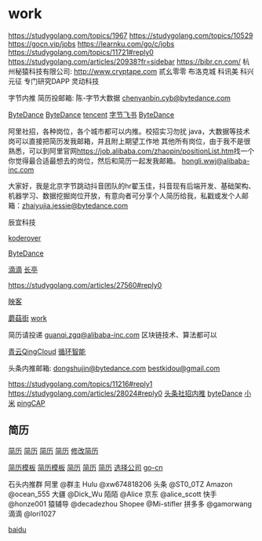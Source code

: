 # work

<https://studygolang.com/topics/1967>
<https://studygolang.com/topics/10529>
<https://gocn.vip/jobs>
<https://learnku.com/go/c/jobs>
<https://studygolang.com/topics/11721#reply0>
<https://studygolang.com/articles/20938?fr=sidebar>
<https://bibr.cn.com/>
杭州秘猿科技有限公司: <http://www.cryptape.com>
贰幺零零
布洛克城 科讯美 科兴 元征 专门研究DAPP
灵动科技

字节内推 简历投邮箱: 陈-字节大数据
chenyanbin.cyb@bytedance.com

[ByteDance](https://github.com/wolverinn/Waking-Up)
[ByteDance](https://studygolang.com/topics/11004)
[tencent](https://studygolang.com/topics/10678#commentForm)
[字节飞书](https://www.feishu.cn/hr/feishu_social_recruitment?token=MzsxNTkwMTUwNzkxNzAxOzY4Mjc3NDMyMDE0Mjg4OTkzNDI7)
[ByteDance](https://job.bytedance.com/referral/pc/introduction?token=MzsxNTkxMDczMTEzNjMxOzY3MTExMDQ5OTg0MzgwNzc5NTU7MA)

阿里社招，各种岗位，各个城市都可以内推。校招实习勿扰
java，大数据等技术岗可以直接把简历发我邮箱，并且附上期望工作地
其他所有岗位，由于我不是很熟悉，可以到阿里官网<https://job.alibaba.com/zhaopin/positionList.htm>找一个你觉得最合适最想去的岗位，然后和简历一起发我邮箱。
hongli.wwj@alibaba-inc.com

大家好，我是北京字节跳动抖音团队的hr翟玉佳，抖音现有后端开发、基础架构、机器学习、数据挖掘岗位开放，有意向者可分享个人简历给我，私戳或发个人邮箱：zhaiyujia.jessie@bytedance.com

辰宜科技

[koderover](https://www.koderover.com/)

[ByteDance](https://mp.weixin.qq.com/s?__biz=MzU0MzQ5MDA0Mw==&mid=2247489529&idx=1&sn=2757ebfbfdd2e0c462877b1cb5c688d8&chksm=fb0bfd6dcc7c747be3746e3862723b62aab823e07f1f777fdc97ef651c160597cf2accc1ca2d&mpshare=1&scene=1&srcid=&sharer_sharetime=1584757756691&sharer_shareid=be082b9b55860bca135c279cbeb97d77&key=9e4d10ee3ad30392e53f545b5fa35a1ecb2b0abd5b8ad55b9fc3f07d48638d520dac267e7b2b2e8e54f4f8b04977667aaf7bc2baac3b958cb8a991e95ac868c352f7755f95de60a07538bbacdf31bf61&ascene=1&uin=MjYyMTk4OTk4NA%3D%3D&devicetype=Windows+10&version=62080079&lang=zh_CN&exportkey=ARQ%2Br667pSkarNCsj6V74CU%3D&pass_ticket=YK36%2BH06TDdcRIjydd4a0IWn77JFY2wrWFRoMr1L8JPILPr5gLeGqGNghnA%2B3Spe)

[滴滴](https://studygolang.com/topics/11150?fr=sidebar)
[长亭](https://studygolang.com/topics/11159#reply0)

<https://studygolang.com/articles/27560#reply0>

[映客](https://mp.weixin.qq.com/s?__biz=MzIzMjA5OTc3OQ==&mid=2652941902&idx=1&sn=85137e28606a89c3b648dee790928fce&chksm=f34e14e2c4399df44a09f23421240e674faa53c9efa9cdebfe7b2e1e4e502b5500e02c2aa9fa&scene=126&sessionid=1585729482&key=f3de4429a3d2309849215f6f9931be4834b45e769258c7b2fb0a151e3ffd08c8ebb991755a01a94d6679aebc253aceef2602fbb7255369d26bd3e756012d78078ea11effe82eedf1c9d48f14584e4808&ascene=1&uin=MjYyMTk4OTk4NA%3D%3D&devicetype=Windows+10&version=62080079&lang=zh_CN&exportkey=AWnzRuL7aee9pG%2BG5dojSPk%3D&pass_ticket=9QMCzdbuzL%2BKTgqt43ChCnTzzHZ57sYBqR7An3b4Yl0CiUB4ueDr0sii2Lkv6aXe)

[蘑菇街](https://github.com/AobingJava/JavaFamily)
[work](https://github.com/CyC2018/CS-Notes)

简历请投递 guanqi.zgq@alibaba-inc.com 区块链技术、算法都可以

[青云QingCloud](https://www.qingcloud.com/)
[循环智能](https://studygolang.com/topics/11271#reply0)

头条内推邮箱: dongshujin@bytedance.com
bestkidou@gmail.com

<https://studygolang.com/topics/11216#reply1>
<https://studygolang.com/articles/28024#reply0>
[头条社招内推](https://job.bytedance.com/referral/pc/position?token=MzsxNTgzOTkwNjYyOTIyOzY3OTk0MDk2ODE5ODg0MDQ3NDQ7MA)
[byteDance](https://www.nowcoder.com/discuss/405556)
[小米](https://studygolang.com/topics/11315#reply0)
[pingCAP](https://www.jianshu.com/p/77b0b159dffe)

## 简历

[简历](https://github.com/geekcompany/ResumeSample/blob/master/java.md)
[简历](https://mp.weixin.qq.com/s?__biz=MzIzODIzNzE0NQ==&mid=2654418827&idx=1&sn=33e1bfb39e8cafa66d094389170654c2&chksm=f2fff33dc5887a2b9c028aaa6b4c78a0b8c02e6b4763e08ee465c807b2de9354e3a849ab395e&mpshare=1&scene=1&srcid=&sharer_sharetime=1585198056644&sharer_shareid=e97c9100da56aa4014f248b28427547f&key=480a52c9d22af294b4f5c7049011ee138ad346e044a20dd4340e089eedaf19c301af8baa3763a146d1fd37f3a7da5905dfafe30b2753855ceb4a160f1f3e577718e041f4c385c27be2e9a3291991cbd8&ascene=1&uin=MjYyMTk4OTk4NA%3D%3D&devicetype=Windows+10&version=62080079&lang=zh_CN&exportkey=AThPQbsQKLbnxBvtQrdyWQQ%3D&pass_ticket=4j5eprlqK9T7jvi1nLOrVXC%2Bbl8oVhKCsgCo1nW1eC603udgpjsitRFfSCCtKgPv)
[简历](https://mp.weixin.qq.com/s?__biz=MzA3MDU2MjM4Ng==&mid=2247484767&idx=1&sn=2249317ed5eaf7d12e511f87ffac8035&chksm=9f3ba262a84c2b74cf4a7d8030703cb0c02abb96e02a639bad4c25caa8a5ce4b73310f08f019&mpshare=1&scene=1&srcid=&sharer_sharetime=1585672022632&sharer_shareid=be082b9b55860bca135c279cbeb97d77&key=988d6e79394f42a0a97bda4fab05e2573d53761f2513599e5d73583048a6df85e41d614a56c4fe7558dc700e45139fec1f78247f53c15579d29cf0385f29b884bdfdad8227bed1f4d987e0f59e65cb10&ascene=1&uin=MjYyMTk4OTk4NA%3D%3D&devicetype=Windows+10&version=62080079&lang=zh_CN&exportkey=AY3zQj0%2B7oj9mvCAMUJOo4s%3D&pass_ticket=tpQgHpcQZ0ARnPSSifiCctsLyyqemnvVzOeUeFTGEbPOOlSFQG56ZnjVr0CIxlfm)
[简历](https://github.com/Snailclimb/JavaGuide)
[修改简历](互联网侦察公众号后台回复修改简历)

[简历模板](https://resume.mdnice.com/)
[简历模板](https://github.com/mdnice/markdown-resume)
[简历](https://mp.weixin.qq.com/s?__biz=MzUzNTAzNjUzMQ==&mid=2247484080&idx=1&sn=3686d1dd288e210f8ee3f83eb40bf2eb&chksm=fa8ad5accdfd5cba76f62f33895101598db395d6c7c98a1b6f6e0d7df2e6d600dcf08afcec74&mpshare=1&scene=1&srcid=&sharer_sharetime=1586666581193&sharer_shareid=8f5ebfc9d1ebfc3a5c0ac7a81253ecbe&key=2be5a50c0e9f27d566285160a29ef8785502bcfecdb4c34927e0df7cd174ce2aba9d7278761fc78986367b08849b891e807d656261790fb9d3678d4739215fc95d0b7063cd7ba8b453fe1f33d423f497&ascene=1&uin=MjYyMTk4OTk4NA%3D%3D&devicetype=Windows+10&version=62080079&lang=zh_CN&exportkey=ATZa%2BRedoQ%2BecEdo%2BAHaauA%3D&pass_ticket=vKMN1UeGmNN3XBgl1hxvZO4Eny4S8pKaGEm7gtfgsmecDvkrTTwRBmwk09ZCfnyf)
[简历](https://mp.weixin.qq.com/s?__biz=MzI0MzIyMDM5Ng==&mid=2649826770&idx=1&sn=9bc326d8457cc33e3ddbe799f1391048&chksm=f175ef11c6026607a7f3b579e242758c04cb4c9e59e76da6d32c590dc2cfb24aa5790cf7ce19&mpshare=1&scene=1&srcid=&sharer_sharetime=1586867725719&sharer_shareid=a05c3fce97ade02888e2f7a13089e8d3&key=cdf90f9bd9e67c9bcaadb3f70ed957043ced7720f44c9bb9f0c7cc5238364c5a41ccafcb521a99e655cc87c0f2179e4b680d7d734f1a98cdd1d6135dfee2bb0d75772255e82cc857053d25df3be2bf53&ascene=1&uin=MjYyMTk4OTk4NA%3D%3D&devicetype=Windows+10&version=62080079&lang=zh_CN&exportkey=AQ5vUhv65f5Fik4e7jNdIOo%3D&pass_ticket=NJ8T%2FsBL6U2MskC8ZfV974hvbZxTwAHfKzviBWQocavpGnrQSbPtpve0KSe5uiQv)
[简历](https://mp.weixin.qq.com/s?__biz=MzU3MTg3NDYwNg==&mid=2247484503&idx=1&sn=c7a006ddd9acb1cb104128c7d8601eab&chksm=fcd8c816cbaf4100d648d55111b3c360b14777a9e94c599ed6ad3e200045956df75db8e7164a&mpshare=1&scene=1&srcid=0415fXWjOsKvaFV6nq6uZs7Q&sharer_sharetime=1586919085672&sharer_shareid=be082b9b55860bca135c279cbeb97d77&key=92a58dc17248b4b84cf39fe7c968b93c2b8b33bf12995614c19c264da66bbc0df552ac21f92ff0bf7b98780050d74785e76284daeb95fff96e0a90be633e2897ffcfbaefdf243ca93cec95e55b4d8781&ascene=1&uin=MjYyMTk4OTk4NA%3D%3D&devicetype=Windows+10&version=62080079&lang=zh_CN&exportkey=AR9v5%2Ba0PduxBmGatS4fUjM%3D&pass_ticket=hRK18tJs7F7HalyYBbrP4Wr2mAmsSzMyvX%2FsyODQyqx0cOzBlIE7yu%2BjRPui1FaT)
[选择公司](https://mp.weixin.qq.com/s?__biz=MzA3MzA5MTU4NA==&mid=2247484348&idx=1&sn=5c1b3fdcf86ade968621141df01976db&chksm=9f151cd3a86295c57739b40efe5192400e16da40635406c9d1ac4021c56b66fa923cfc91c2d7&mpshare=1&scene=1&srcid=&sharer_sharetime=1587388872400&sharer_shareid=0d8859a528b3df5d9c34675db058043a&key=cdf90f9bd9e67c9be3b2cba19022d8b97b05fd94c03b15db5bc4871a443f9aabde25777a7d638aaf13f6dea07172bcffa0cf3b71156961e74dcd6e1daf98425c1288142cd122c1aa17fbb4faa8f1dc7e&ascene=1&uin=MjYyMTk4OTk4NA%3D%3D&devicetype=Windows+10&version=62080079&lang=zh_CN&exportkey=Ab6%2B4QMsQpPIPv04grqm6K4%3D&pass_ticket=hRK18tJs7F7HalyYBbrP4Wr2mAmsSzMyvX%2FsyODQyqx0cOzBlIE7yu%2BjRPui1FaT)
[go-cn](https://gocn.vip/jobs)

石头内推群
阿里 @群主
Hulu @xw674818206
头条 @ST0_0TZ
Amazon @ocean_555
大疆 @Dick_Wu
陌陌 @Alice
京东 @alice_scott
快手 @honze001
猿辅导 @decadezhou
Shopee @Mi-stifler
拼多多 @gamorwang
滴滴 @lori1027

[baidu](https://studygolang.com/topics/11659#reply1)
